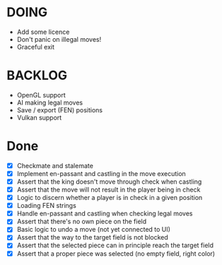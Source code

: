 # DOING
* Add some licence
* Don't panic on illegal moves!
* Graceful exit

# BACKLOG
* OpenGL support
* AI making legal moves
* Save / export (FEN) positions
* Vulkan support

# Done
- [x] Checkmate and stalemate
- [x] Implement en-passant and castling in the move execution
- [x] Assert that the king doesn't move through check when castling
- [x] Assert that the move will not result in the player being in check
- [x] Logic to discern whether a player is in check in a given position
- [x] Loading FEN strings
- [x] Handle en-passant and castling when checking legal moves
- [x] Assert that there's no own piece on the field
- [x] Basic logic to undo a move (not yet connected to UI)
- [x] Assert that the way to the target field is not blocked
- [x] Assert that the selected piece can in principle reach the target field
- [x] Assert that a proper piece was selected (no empty field, right color)